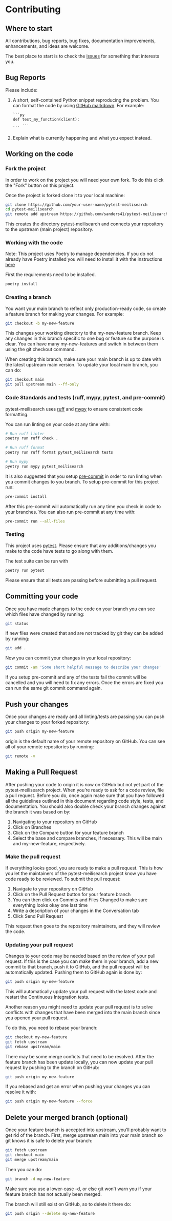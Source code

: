 # Contributing

## Where to start

All contributions, bug reports, bug fixes, documentation improvements, enhancements, and ideas are
welcome.

The best place to start is to check the
[issues](https://github.com/sanders41/pytest-meilisearch/issues) for something that interests you.

## Bug Reports

Please include:

1.  A short, self-contained Python snippet reproducing the problem. You can format the code by using
    [GitHub markdown](https://docs.github.com/en/free-pro-team@latest/github/writing-on-github). For
    example:

        ```py
        def test_my_function(client):
            ...
        ```

2.  Explain what is currently happening and what you expect instead.

## Working on the code

### Fork the project

In order to work on the project you will need your own fork. To do this click the "Fork" button on
this project.

Once the project is forked clone it to your local machine:

```sh
git clone https://github.com/your-user-name/pytest-meilisearch
cd pytest-meilisearch
git remote add upstream https://github.com/sanders41/pytest-meilisearch
```

This creates the directory pytest-meilisearch and connects your repository to the upstream (main
project) repository.

### Working with the code

Note: This project uses Poetry to manage dependencies. If you do not already have Poetry installed
you will need to install it with the instructions
[here](https://python-poetry.org/docs/#installation)

First the requirements need to be installed.

```sh
poetry install
```

### Creating a branch

You want your main branch to reflect only production-ready code, so create a feature branch for
making your changes. For example:

```sh
git checkout -b my-new-feature
```

This changes your working directory to the my-new-feature branch. Keep any changes in this branch
specific to one bug or feature so the purpose is clear. You can have many my-new-features and
switch in between them using the git checkout command.

When creating this branch, make sure your main branch is up to date with the latest upstream
main version. To update your local main branch, you can do:

```sh
git checkout main
git pull upstream main --ff-only
```

### Code Standards and tests (ruff, mypy, pytest, and pre-commit)

pytest-meilisearch uses [ruff](https://github.com/charliermarsh/ruff) and
[mypy](https://mypy.readthedocs.io/en/stable/) to ensure consistent code formatting.

You can run linting on your code at any time with:

```sh
# Run ruff linter
poetry run ruff check .

# Run ruff format
poetry run ruff format pytest_meilisearch tests

# Run mypy
pyetry run mypy pytest_meilisearch
```

It is also suggested that you setup [pre-commit](https://pre-commit.com/) in order to run linting
when you commit changes to you branch. To setup pre-commit for this project run:

```sh
pre-commit install
```

After this pre-commit will automatically run any time you check in code to your branches. You can
also run pre-commit at any time with:

```sh
pre-commit run --all-files
```

### Testing

This project uses [pytest](https://docs.pytest.org/en/stable/). Please ensure that any
additions/changes you make to the code have tests to go along with them.

The test suite can be run with

```sh
poetry run pytest
```

Please ensure that all tests are passing before submitting a pull request.

## Committing your code

Once you have made changes to the code on your branch you can see which files have changed by
running:

```sh
git status
```

If new files were created that and are not tracked by git they can be added by running:

```sh
git add .
```

Now you can commit your changes in your local repository:

```sh
git commit -am 'Some short helpful message to describe your changes'
```

If you setup pre-commit and any of the tests fail the commit will be cancelled and you will need to
fix any errors. Once the errors are fixed you can run the same git commit command again.

## Push your changes

Once your changes are ready and all linting/tests are passing you can push your changes to your
forked repository:

```sh
git push origin my-new-feature
```

origin is the default name of your remote repository on GitHub. You can see all of your remote
repositories by running:

```sh
git remote -v
```

## Making a Pull Request

After pushing your code to origin it is now on GitHub but not yet part of the pytest-meilisearch
project. When you’re ready to ask for a code review, file a pull request. Before you do, once again
make sure that you have followed all the guidelines outlined in this document regarding code style,
tests, and documentation. You should also double check your branch changes against the branch it
was based on by:

1. Navigating to your repository on GitHub
2. Click on Branches
3. Click on the Compare button for your feature branch
4. Select the base and compare branches, if necessary. This will be main and my-new-feature,
   respectively.

### Make the pull request

If everything looks good, you are ready to make a pull request. This is how you let the maintainers
of the pytest-meilisearch project know you have code ready to be reviewed. To submit the pull
request:

1. Navigate to your repository on GitHub
2. Click on the Pull Request button for your feature branch
3. You can then click on Commits and Files Changed to make sure everything looks okay one last time
4. Write a description of your changes in the Conversation tab
5. Click Send Pull Request

This request then goes to the repository maintainers, and they will review the code.

### Updating your pull request

Changes to your code may be needed based on the review of your pull request. If this is the case
you can make them in your branch, add a new commit to that branch, push it to GitHub, and the pull
request will be automatically updated. Pushing them to GitHub again is done by:

```sh
git push origin my-new-feature
```

This will automatically update your pull request with the latest code and restart the Continuous
Integration tests.

Another reason you might need to update your pull request is to solve conflicts with changes that
have been merged into the main branch since you opened your pull request.

To do this, you need to rebase your branch:

```sh
git checkout my-new-feature
git fetch upstream
git rebase upstream/main
```

There may be some merge conficts that need to be resolved. After the feature branch has been update
locally, you can now update your pull request by pushing to the branch on GitHub:

```sh
git push origin my-new-feature
```

If you rebased and get an error when pushing your changes you can resolve it with:

```sh
git push origin my-new-feature --force
```

## Delete your merged branch (optional)

Once your feature branch is accepted into upstream, you’ll probably want to get rid of the branch.
First, merge upstream main into your main branch so git knows it is safe to delete your branch:

```sh
git fetch upstream
git checkout main
git merge upstream/main
```

Then you can do:

```sh
git branch -d my-new-feature
```

Make sure you use a lower-case -d, or else git won’t warn you if your feature branch has not
actually been merged.

The branch will still exist on GitHub, so to delete it there do:

```sh
git push origin --delete my-new-feature
```
